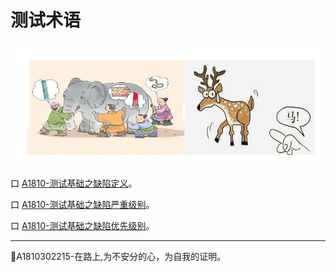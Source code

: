 # 测试术语

![](../resFiles/r2/指鹿为马.jpg)

口  [A1810-测试基础之缺陷定义](测试基础-缺陷定义.md)。

口  [A1810-测试基础之缺陷严重级别](测试基础-缺陷严重级别.md)。

口  [A1810-测试基础之缺陷优先级别](测试基础-缺陷修复优先级.md)。


* * *
:bug:A1810302215-在路上,为不安分的心，为自我的证明。
